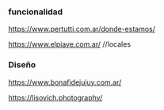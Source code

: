 ### funcionalidad

https://www.pertutti.com.ar/donde-estamos/ 


https://www.elpiave.com.ar/ //locales


### Diseño

https://www.bonafidejujuy.com.ar/


https://lisovich.photography/
